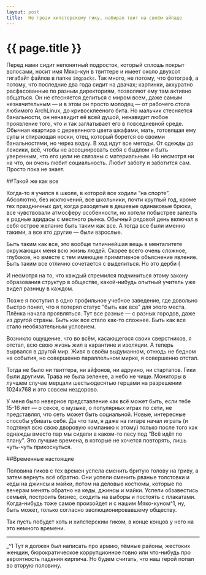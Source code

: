 ```yaml
---
layout: post
title:  Не грози хипстерскому гику, набирая твит на своём айпаде
---
```

# {{ page.title }}

Перед нами сидит непонятный подросток, который сплошь покрыт волосами, носит имя Мяко-кун в твиттере и имеет около двухсот гигабайт файлов в папке `imgpacks`. Так много, не потому, что фотограф, а потому, что последние два года сидит на двачах; картинки, аккуратно расфасованные по разным директориям, позволяют ему там активно общаться. Он не стесняется делиться с миром всем, даже самым незначительным — и в этом он просто молодец — от рабочего стола  любимого ArchLinux, до кривосклееного бита. Но мальчик стесняется банальности, он ненавидит её всей душой, ненавидит любое проявление того, что и так заглатывает его в повседневной среде. Обычная квартира с деревянного цвета шкафами, мать, готовящая ему супы и стирающая носки, отец, который борется со своими банальностями, но через водку. 
В ход идут все методы. От одежды до лексики, всё, чтобы не ассоциировать себя с быдлом и быть уверенным, что его цели не связаны с материальным. Но несмотря ни на что, он очень любит социальность. Любит заботу и заботится сам. Просто пока не знает. 

##Такой же как все

Когда-то я учился в школе, в которой все ходили “на спорте”. Абсолютно, без исключений, все школьники, почти круглый год, кроме тех праздничных дат, когда разодетые в дешевые одинаковые брюки, все чувствовали атмосферу особенности, но хотели побыстрее залезть в родные адидасы с местного рынка. Обычный рядовой день включал в себя острое желание быть таким как все. А тогда все были именно такими, а все кто другие — были взрослые. 

Быть таким как все, это вообще типичнейшая вещь в менталитете окружающих меня всю жизнь людей. Скорее всего очень сложное, глубокое, но вместе с тем имеющее примитивное объяснение явление. Быть таким все отлично сочетается с выделиться. Но это дерби {

И несмотря на то, что каждый стремился подчиниться этому закону образования структур в обществе, какой-нибудь опытный учитель уже видел разницу в каждом.

Позже я поступил в одно профильное учебное заведение, где довольно быстро понял, что я потерял статус “быть как все” для этого места. Плёнка начала проявляться. Тут все разные — с разных городов, даже из другой страны. Быть как все стало как-то сложнее. Быть как все стало необязательным условием. 

Возникло ощущение, что во всём, касающегося своих сверстников, я отстал, всю свою жизнь жил в карантине и изоляции. А теперь вырвался в другой мир. Живя в своём выдуманном, отнюдь не бедном на события, но совершенно параллельном мирке, я совершенно отстал. 

Тогда не было ни твиттера, ни айфонов, ни адруино, ни стартапов. Гики были другими. Трава не была зеленее, а небо не чище. Мониторы в лучшем случае мерцали шестьюдесятью герцами на разрешении 1024x768 и это совсем нездорово.

У меня было неверное представление как всё может быть, если тебе 15-16 лет — о сексе, о музыке, о популярных играх по сети, не представлял, что сеть может быть социальной. Новые, интересные способы убивать себя. Да что там, я даже на гитаре начал играть (и подтянул всю свою дворовую компанию к этому) только после того как однажды вместо пар мы сидели в каком-то лесу под “Всё идёт по плану”. Это лучшие времена, в которые не хочется повторять, лишь чуть-чуть прикоснуться.

##Временные настоящие

Половина гиков с тех времен успела сменить бритую голову на гриву, а затем вернуть всё обратно. Они успели сменить рваные толстовки и кеды на джинсы и майки, потом на деловые костюмы, которые по вечерам менять обратно на кеды, джинсы и майки. Успели обзавестись семьей, построить бизнес, сходить на выборы и постоять с плакатами. Когда-нибудь тоже самое произойдет и с нашим Мяко-куном^1, ну, быть может, только согласно эволюционировавшему обществу.

Так пусть побудет хоть и хипстерским гиком, в конце концов у него на это немного времени.

***

 _^1 Тут я должен был написать про армию, тёмные районы, жестоких женщин, бюрократическое коррупционное говно или что-нибудь про вероятность падения кирпича. Но будем считать, что наш герой попал во вторую половину.
